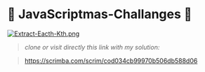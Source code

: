 #  :christmas_tree: JavaScriptmas-Challanges  :christmas_tree: 

[![Extract-Eacth-Kth.png](https://i.postimg.cc/sgWb6gZ1/Extract-Eacth-Kth.png)](https://postimg.cc/pm20yxCt)


> *clone or visit directly this link with my solution:*

> https://scrimba.com/scrim/cod034cb99970b506db588d06

